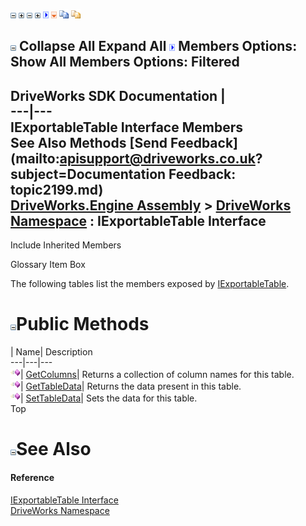 ![](dotnetimages/collapse.gif) ![](dotnetimages/expand.gif) ![](dotnetimages/collapse.gif) ![](dotnetimages/expand.gif) ![](dotnetimages/drpdown.gif) ![](dotnetimages/drpdown_orange.gif) ![](dotnetimages/copycode.gif) ![](dotnetimages/copycodeHighlight.gif)

![](dotnetimages/collapse.gif) Collapse All Expand All ![](dotnetimages/drpdown.gif) Members Options: Show All  Members Options: Filtered   
---  
DriveWorks SDK Documentation  |   
---|---  
IExportableTable Interface Members   
See Also Methods [Send Feedback](mailto:apisupport@driveworks.co.uk?subject=Documentation Feedback: topic2199.md)  
[DriveWorks.Engine Assembly](topic2156.md) > [DriveWorks Namespace](topic2159.md) : IExportableTable Interface  
---  
  
Include Inherited Members    


Glossary Item Box

The following tables list the members exposed by [IExportableTable](topic2199.md).

# ![](dotnetimages/collapse.gif)Public Methods

| Name| Description  
---|---|---  
![ Method](dotnetimages/Method.gif)| [GetColumns](topic2204.md)| Returns a collection of column names for this table.   
![ Method](dotnetimages/Method.gif)| [GetTableData](topic2205.md)| Returns the data present in this table.   
![ Method](dotnetimages/Method.gif)| [SetTableData](topic2206.md)| Sets the data for this table.   
Top

# ![](dotnetimages/collapse.gif)See Also

#### Reference

[IExportableTable Interface](topic2199.md)   
[DriveWorks Namespace](topic2159.md)


